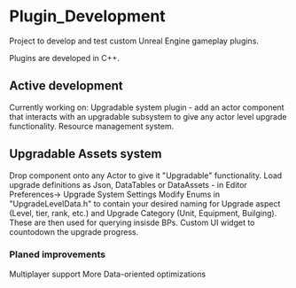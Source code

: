 # Plugin_Development
Project to develop and test custom Unreal Engine gameplay plugins.

Plugins are developed in C++.

## Active development
Currently working on:
Upgradable system plugin - add an actor component that interacts with an upgradable subsystem to give any actor level upgrade functionality.
Resource management system.

## Upgradable Assets system

Drop component onto any Actor to give it "Upgradable" functionality.
Load upgrade definitions as Json, DataTables or DataAssets - in Editor Preferences-> Upgrade System Settings
Modify Enums in "UpgradeLevelData.h" to contain your desired naming for Upgrade aspect (Level, tier, rank, etc.) and Upgrade Category (Unit, Equipment, Builging). These are then used for querying insisde BPs.
Custom UI widget to countodown the upgrade progress.


### Planed improvements

Multiplayer support
More Data-oriented optimizations
